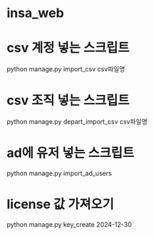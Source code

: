 # insa_web

# csv 계정 넣는 스크립트
python manage.py import_csv csv파일명

# csv 조직 넣는 스크립트
python manage.py depart_import_csv csv파일명

# ad에 유저 넣는 스크립트
python manage.py import_ad_users


# license 값 가져오기
python manage.py key_create 2024-12-30


